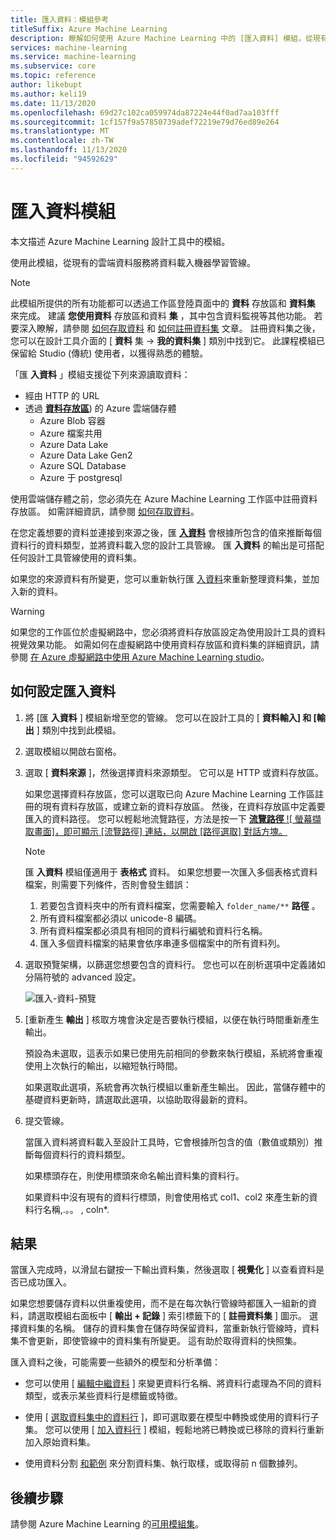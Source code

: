 ```yaml
---
title: 匯入資料：模組參考
titleSuffix: Azure Machine Learning
description: 瞭解如何使用 Azure Machine Learning 中的 [匯入資料] 模組，從現有的雲端資料服務將資料載入機器學習管線。
services: machine-learning
ms.service: machine-learning
ms.subservice: core
ms.topic: reference
author: likebupt
ms.author: keli19
ms.date: 11/13/2020
ms.openlocfilehash: 69d27c102ca059974da87224e44f0ad7aa103fff
ms.sourcegitcommit: 1cf157f9a57850739adef72219e79d76ed89e264
ms.translationtype: MT
ms.contentlocale: zh-TW
ms.lasthandoff: 11/13/2020
ms.locfileid: "94592629"
---
```

# <a name="import-data-module"></a>匯入資料模組

本文描述 Azure Machine Learning 設計工具中的模組。

使用此模組，從現有的雲端資料服務將資料載入機器學習管線。 

> [!Note]
> 此模組所提供的所有功能都可以透過工作區登陸頁面中的 **資料** 存放區和 **資料集** 來完成。 建議 **您使用資料** 存放區和資料 **集** ，其中包含資料監視等其他功能。 若要深入瞭解，請參閱 [如何存取資料](../how-to-access-data.md) 和 [如何註冊資料集](../how-to-create-register-datasets.md) 文章。
> 註冊資料集之後，您可以在設計工具介面的 [ **資料** 集  ->  **我的資料集** ] 類別中找到它。 此課程模組已保留給 Studio (傳統) 使用者，以獲得熟悉的體驗。 
>

「匯 **入資料** 」模組支援從下列來源讀取資料：

- 經由 HTTP 的 URL
- 透過 [**資料存放區**](../how-to-access-data.md)) 的 Azure 雲端儲存體
    - Azure Blob 容器
    - Azure 檔案共用
    - Azure Data Lake
    - Azure Data Lake Gen2
    - Azure SQL Database
    - Azure 于 postgresql    

使用雲端儲存體之前，您必須先在 Azure Machine Learning 工作區中註冊資料存放區。 如需詳細資訊，請參閱 [如何存取資料](../how-to-access-data.md)。 

在您定義想要的資料並連接到來源之後，匯 **[入資料](./import-data.md)** 會根據所包含的值來推斷每個資料行的資料類型，並將資料載入您的設計工具管線。 匯 **入資料** 的輸出是可搭配任何設計工具管線使用的資料集。

如果您的來源資料有所變更，您可以重新執行匯 [入資料](./import-data.md)來重新整理資料集，並加入新的資料。

> [!WARNING]
> 如果您的工作區位於虛擬網路中，您必須將資料存放區設定為使用設計工具的資料視覺效果功能。 如需如何在虛擬網路中使用資料存放區和資料集的詳細資訊，請參閱 [在 Azure 虛擬網路中使用 Azure Machine Learning studio](../how-to-enable-studio-virtual-network.md)。


## <a name="how-to-configure-import-data"></a>如何設定匯入資料

1. 將 [匯 **入資料** ] 模組新增至您的管線。 您可以在設計工具的 [ **資料輸入] 和 [輸出** ] 類別中找到此模組。

1. 選取模組以開啟右窗格。

1. 選取 [ **資料來源** ]，然後選擇資料來源類型。 它可以是 HTTP 或資料存放區。

    如果您選擇資料存放區，您可以選取已向 Azure Machine Learning 工作區註冊的現有資料存放區，或建立新的資料存放區。 然後，在資料存放區中定義要匯入的資料路徑。 您可以輕鬆地流覽路徑，方法是按一下 [ **流覽路徑** ![ 螢幕擷取畫面]，即可顯示 [流覽路徑] 連結，以開啟 [路徑選取] 對話方塊。](media/module/import-data-path.png)

    > [!NOTE]
    > 匯 **入資料** 模組僅適用于 **表格式** 資料。
    > 如果您想要一次匯入多個表格式資料檔案，則需要下列條件，否則會發生錯誤：
    > 1. 若要包含資料夾中的所有資料檔案，您需要輸入 `folder_name/**` **路徑** 。
    > 2. 所有資料檔案都必須以 unicode-8 編碼。
    > 3. 所有資料檔案都必須具有相同的資料行編號和資料行名稱。
    > 4. 匯入多個資料檔案的結果會依序串連多個檔案中的所有資料列。

1. 選取預覽架構，以篩選您想要包含的資料行。 您也可以在剖析選項中定義諸如分隔符號的 advanced 設定。

    ![匯入-資料-預覽](media/module/import-data.png)

1. [重新產生 **輸出** ] 核取方塊會決定是否要執行模組，以便在執行時間重新產生輸出。 

    預設為未選取，這表示如果已使用先前相同的參數來執行模組，系統將會重複使用上次執行的輸出，以縮短執行時間。 

    如果選取此選項，系統會再次執行模組以重新產生輸出。 因此，當儲存體中的基礎資料更新時，請選取此選項，以協助取得最新的資料。


1. 提交管線。

    當匯入資料將資料載入至設計工具時，它會根據所包含的值（數值或類別）推斷每個資料行的資料類型。

    如果標頭存在，則使用標頭來命名輸出資料集的資料行。

    如果資料中沒有現有的資料行標頭，則會使用格式 col1、col2 來產生新的資料行名稱,.。。 , coln*.

## <a name="results"></a>結果

當匯入完成時，以滑鼠右鍵按一下輸出資料集，然後選取 [ **視覺化** ] 以查看資料是否已成功匯入。

如果您想要儲存資料以供重複使用，而不是在每次執行管線時都匯入一組新的資料，請選取模組右面板中 [ **輸出 + 記錄** ] 索引標籤下的 [ **註冊資料集** ] 圖示。 選擇資料集的名稱。 儲存的資料集會在儲存時保留資料，當重新執行管線時，資料集不會更新，即使管線中的資料集有所變更。 這有助於取得資料的快照集。

匯入資料之後，可能需要一些額外的模型和分析準備：

- 您可以使用 [ [編輯中繼資料](./edit-metadata.md) ] 來變更資料行名稱、將資料行處理為不同的資料類型，或表示某些資料行是標籤或特徵。

- 使用 [ [選取資料集中的資料行](./select-columns-in-dataset.md) ]，即可選取要在模型中轉換或使用的資料行子集。 您可以使用 [ [加入資料行](./add-columns.md) ] 模組，輕鬆地將已轉換或已移除的資料行重新加入原始資料集。  

- 使用資料分割 [和範例](./partition-and-sample.md) 來分割資料集、執行取樣，或取得前 n 個數據列。

## <a name="next-steps"></a>後續步驟

請參閱 Azure Machine Learning 的[可用模組集](module-reference.md)。 
